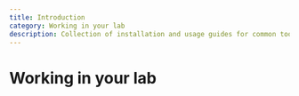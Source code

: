 ```yaml
---
title: Introduction
category: Working in your lab
description: Collection of installation and usage guides for common tools.
---
```


# Working in your lab
